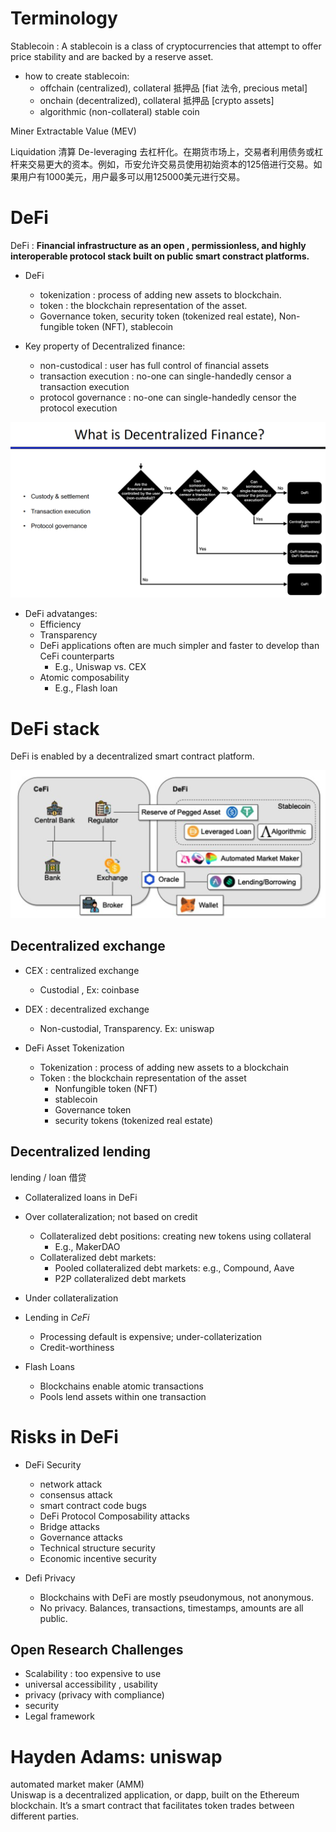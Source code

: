 # Terminology
Stablecoin : A stablecoin is a class of cryptocurrencies that attempt to offer price stability and are backed by a reserve asset.  
- how to create stablecoin:
  - offchain (centralized), collateral 抵押品 [fiat 法令, precious metal]
  - onchain (decentralized), collateral 抵押品 [crypto assets]
  - algorithmic (non-collateral) stable coin 


Miner Extractable Value (MEV)


Liquidation 清算
De-leveraging 去杠杆化。在期货市场上，交易者利用债务或杠杆来交易更大的资本。例如，币安允许交易员使用初始资本的125倍进行交易。如果用户有1000美元，用户最多可以用125000美元进行交易。  

# DeFi
DeFi : **Financial infrastructure as an open , permissionless, and highly interoperable protocol stack built on public smart constract platforms.**  
- DeFi
  - tokenization : process of adding new assets to blockchain.  
  - token : the blockchain representation of the asset.  
  - Governance token, security token (tokenized real estate), Non-fungible token (NFT), stablecoin   

- Key property of Decentralized finance:
  - non-custodical : user has full control of financial assets
  - transaction execution : no-one can single-handedly censor a transaction execution
  - protocol governance : no-one can single-handedly censor the protocol execution

![DeFi](/img/DeFi-definition.png)


- DeFi advatanges:
  - Efficiency
  - Transparency
  - DeFi applications often are much simpler and faster to develop than CeFi counterparts
    - E.g., Uniswap vs. CEX
  - Atomic composability
    - E.g., Flash loan 


# DeFi stack
DeFi is enabled by a decentralized smart contract platform.  

![DeFi Environment](/img/DeFi-env.png)



## Decentralized exchange
- CEX : centralized exchange
  - Custodial , Ex: coinbase
- DEX : decentralized exchange
  - Non-custodial, Transparency. Ex: uniswap


- DeFi Asset Tokenization
  - Tokenization : process of adding new assets to a blockchain
  - Token : the blockchain representation of the asset
    - Nonfungible token (NFT)
    - stablecoin
    - Governance token
    -  security tokens (tokenized real estate)


## Decentralized lending
lending / loan 借贷
- Collateralized loans in DeFi

- Over collateralization; not based on credit
  - Collateralized debt positions: creating new tokens using collateral
    - E.g., MakerDAO
  - Collateralized debt markets:
    - Pooled collateralized debt markets: e.g., Compound, Aave
    - P2P collateralized debt markets

- Under collateralization

- Lending in *CeFi*
  - Processing default is expensive; under-collaterization
  - Credit-worthiness

- Flash Loans
  - Blockchains enable atomic transactions
  - Pools lend assets within one transaction

# Risks in DeFi
- DeFi Security
  - network attack
  - consensus attack
  - smart contract code bugs
  - DeFi Protocol Composability attacks
  - Bridge attacks
  - Governance attacks
  - Technical structure security
  - Economic incentive security

- Defi Privacy
  - Blockchains with DeFi are mostly pseudonymous, not anonymous.
  - No privacy. Balances, transactions, timestamps, amounts are all public.


## Open Research Challenges
- Scalability : too expensive to use  
- universal accessibility , usability   
- privacy (privacy with compliance)  
- security  
- Legal framework


# Hayden Adams: uniswap
automated market maker (AMM)    
Uniswap is a decentralized application, or dapp, built on the Ethereum blockchain. It’s a smart contract that facilitates token trades between different parties.   

